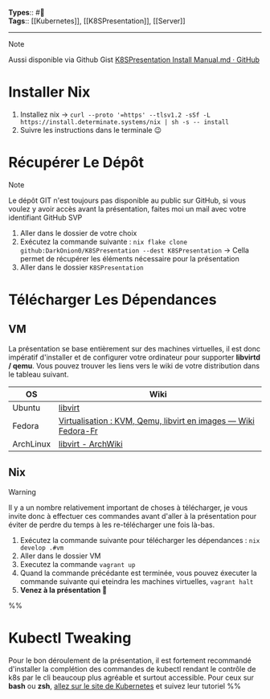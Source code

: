 **Types**:: #🌲  
**Tags**:: [[Kubernetes]], [[K8SPresentation]], [[Server]]

---

> [!note]
> Aussi disponible via Github Gist [K8SPresentation Install Manual.md · GitHub](https://gist.github.com/DarkOnion0/de1a65423586e15380f9c8499eaed302)

# Installer Nix

1. Installez nix -> `curl --proto '=https' --tlsv1.2 -sSf -L https://install.determinate.systems/nix | sh -s -- install`
2. Suivre les instructions dans le terminale 😉

# Récupérer Le Dépôt

> [!note]  
> Le dépôt GIT n'est toujours pas disponible au public sur GitHub, si vous voulez y avoir accès avant la présentation, faites moi un mail avec votre identifiant GitHub SVP

1. Aller dans le dossier de votre choix
2. Exécutez la commande suivante : `nix flake clone github:DarkOnion0/K8SPresentation --dest K8SPresentation` -> Cella permet de récupérer les éléments nécessaire pour la présentation
3. Aller dans le dossier `K8SPresentation`

# Télécharger Les Dépendances

## VM

La présentation se base entièrement sur des machines virtuelles, il est donc impératif d'installer et de configurer votre ordinateur pour supporter **libvirtd / qemu**. Vous pouvez trouver les liens vers le wiki de votre distribution dans le tableau suivant.

| OS        | Wiki                                                                                                                                                                |
| --------- | ------------------------------------------------------------------------------------------------------------------------------------------------------------------- |
| Ubuntu    | [libvirt](https://guide.ubuntu-fr.org/server/libvirt.html#libvirt-installation)                                                                                     |
| Fedora    | [Virtualisation : KVM, Qemu, libvirt en images — Wiki Fedora-Fr](https://doc.fedora-fr.org/wiki/Virtualisation_:_KVM,_Qemu,_libvirt_en_images#En_ligne_de_commande) |
| ArchLinux | [libvirt - ArchWiki](https://wiki.archlinux.org/title/libvirt#Installation)                                                                                         |

## Nix

> [!warning]  
> Il y a un nombre relativement important de choses à télécharger, je vous invite donc à effectuer ces commandes avant d'aller à la présentation pour éviter de perdre du temps à les re-télécharger une fois là-bas.

1. Exécutez la commande suivante pour télécharger les dépendances : `nix develop .#vm`
2. Aller dans le dossier VM
3. Executez la commande `vagrant up`
4. Quand la commande précédante est terminée, vous pouvez éxecuter la commande suivante qui eteindra les machines virtuelles, `vagrant halt`
5. **Venez à la présentation 🥳**

%%

# Kubectl Tweaking

Pour le bon déroulement de la présentation, il est fortement recommandé d'installer la complétion des commandes de kubectl rendant le contrôle de k8s par le cli beaucoup plus agréable et surtout accessible. Pour ceux sur **bash** ou **zsh**, [allez sur le site de Kubernetes](https://kubernetes.io/docs/reference/kubectl/cheatsheet/#kubectl-autocomplete) et suivez leur tutoriel
%%
